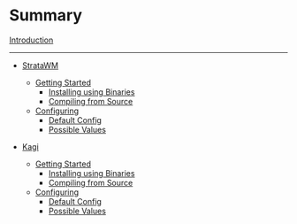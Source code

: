 # Summary

[Introduction](./introduction.md)

----------------------------------------------------------------------

- [StrataWM](./stratawm.md)
  - [Getting Started](./stratawm/getting_started.md)
      - [Installing using Binaries]()
      - [Compiling from Source](./stratawm/compile_from_source.md)
  - [Configuring](./stratawm/configuring.md)
    - [Default Config](./stratawm/configuring/default.md)
    - [Possible Values](./stratawm/configuring/possible_values.md)


- [Kagi](./kagi.md)
  - [Getting Started](./kagi/getting_started.md) 
    - [Installing using Binaries]()
    - [Compiling from Source](./kagi/compile_from_source.md)
  - [Configuring](./kagi/configuring.md)
    - [Default Config](./kagi/configuring/default.md)
    - [Possible Values](./kagi/configuring/possible_values.md)